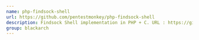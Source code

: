 ```yaml
---
name: php-findsock-shell
url: https://github.com/pentestmonkey/php-findsock-shell
description: Findsock Shell implementation in PHP + C. URL : https://github.com/pentestmonkey/php-findsock-shell Groups : blackarch blackarch-webapp blackarch-backdoor
group: blackarch
---
```

